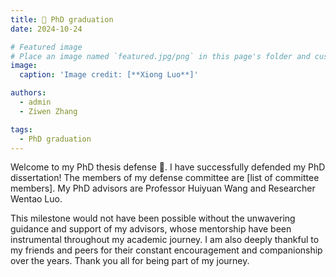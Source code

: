 ```yaml
---
title: 🎉 PhD graduation
date: 2024-10-24

# Featured image
# Place an image named `featured.jpg/png` in this page's folder and customize its options here.
image:
  caption: 'Image credit: [**Xiong Luo**]'

authors:
  - admin
  - Ziwen Zhang

tags:
  - PhD graduation
---
```

<!--more-->
Welcome to my PhD thesis defense 👋. I have successfully defended my PhD dissertation! The members of my defense committee are [list of committee members]. My PhD advisors are Professor Huiyuan Wang and Researcher Wentao Luo.

This milestone would not have been possible without the unwavering guidance and support of my advisors, whose mentorship have been instrumental throughout my academic journey. I am also deeply thankful to my friends and peers for their constant encouragement and companionship over the years. Thank you all for being part of my journey.
